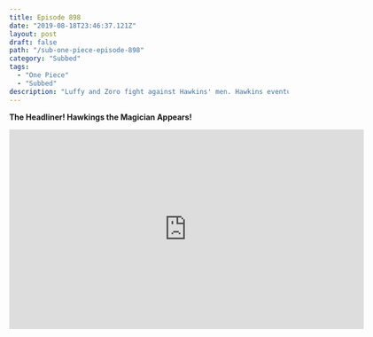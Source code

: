 ```yaml
---
title: Episode 898
date: "2019-08-18T23:46:37.121Z"
layout: post
draft: false
path: "/sub-one-piece-episode-898"
category: "Subbed"
tags:
  - "One Piece"
  - "Subbed"
description: "Luffy and Zoro fight against Hawkins' men. Hawkins eventually steps in and displays his powers to them. Komachiyo grabs Luffy and Zoro and runs from the battle, but Hawkins pursues them."
---
```

**The Headliner! Hawkings the Magician Appears!**

<iframe width="640" height="360" src="https://www.rapidvideo.com/e/G643DYGY14" frameborder="0" marginwidth=0 marginheight=0 scrolling=no allowfullscreen></iframe>
